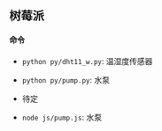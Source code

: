 ## 树莓派

#### 命令

- `python py/dht11_w.py`: 温湿度传感器
- `python py/pump.py`: 水泵
- 待定

- `node js/pump.js`: 水泵